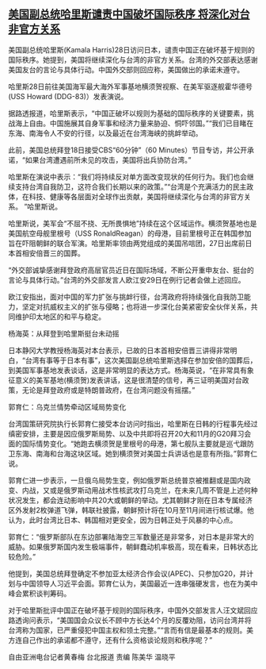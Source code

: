 <!--1664443740000-->
[美国副总统哈里斯谴责中国破坏国际秩序 将深化对台非官方关系](https://www.rfa.org/mandarin/yataibaodao/hcm-09292022052857.html)
------

<p>美国副总统哈里斯(Kamala Harris)28日访问日本，谴责中国正在破坏基于规则的国际秩序。她提到，美国将继续深化与台湾的非官方关系。台湾的外交部表达感谢美国友台的言论与具体行动。中国外交部则回应称，美国做出的承诺未遵守。</p><p>哈里斯28日前往美国海军最大海外军事基地横须贺视察、在美军驱逐舰霍华德号(USS Howard (DDG-83)）发表演说。</p><p>据路透报道，哈里斯表示，“中国正破坏以规则为基础的国际秩序的关键要素，挑战海上自由。中国施展其自身军事和经济力量来胁迫、恫吓邻国。”“我们已目睹在东海、南海令人不安的行径，以及最近在台湾海峡的挑衅举动。</p><p>此前，美国总统拜登18日接受CBS“60分钟”（60 Minutes）节目专访，并公开承诺，“如果台湾遭遇前所未见的攻击，美国将出兵协防台湾。”</p><p>哈里斯在演说中表示：“我们将持续反对单方面改变现状的任何行为。我们也会继续支持台湾自我防卫，这符合我们长期以来的政策。”“台湾是个充满活力的民主政体，在科技、健康等各层面对全球作出贡献，美国将继续深化与台湾的非官方关系。 ”哈里斯说。</p><p>哈里斯说，美军会“不屈不挠、无所畏惧地”持续在这个区域运作。横须贺基地也是美国航空母舰里根号（USS RonaldReagan）的母港，目前里根号正在韩国参加旨在吓阻朝鲜的联合军演。哈里斯率领由两党组成的美国吊唁团，27日出席前日本首相安倍晋三的国葬。</p><p>“外交部诚挚感谢拜登政府高层官员近日在国际场域，不断公开重申友台、挺台的言论与具体行动。”台湾的外交部发言人欧江安29日在例行记者会做上述回应。</p><p>欧江安指出，面对中国的军力扩张与挑衅行径，台湾政府将持续强化自我防卫能力，坚定对抗威权主义的扩张与侵略；也将进一步深化台美紧密安全伙伴关系，共同维护印太地区的和平与稳定。</p><p>杨海英：从拜登到哈里斯挺台未动摇</p><p>日本静冈大学教授杨海英对本台表示，已故的日本首相安倍晋三讲得非常明白，“台湾有事等于日本有事”，这次美国副总统哈里斯选择在参加安倍的国葬后，到美国军事基地发表谈话，这是非常明显的表达方式。杨海英说，“在非常具有象征意义的美军基地(横须贺)发表讲话，这是很清楚的信号，再三证明美国对台政策，无论是拜登政府或是特朗普政府，在台湾问题没有摇摆。”</p><p>郭育仁：乌克兰情势牵动区域局势变化</p><p>台湾国策研究院执行长郭育仁接受本台访问时指出，哈里斯在日韩的行程事先经过缜密安排，主要是因应俄罗斯局势、以及中共即将召开20大和11月的G20拜习会面的国际情势变化。“她跑去横须贺是里根号的母港，第七舰队主要就是巡弋跟防卫东海、南海和台海这块区域。她到横须贺对美国士兵讲话也是意有所指。”郭育仁说。</p><p>郭育仁进一步表示，一旦俄乌局势生变，例如俄罗斯总统普京被推翻或是国内政变、内战，又或是俄罗斯动用战术性核武攻打乌克兰，在未来几周不管是上述何种状况发生，都会连动影响中共20大或朝鲜的举动。尤其朝鲜才刚在日本专属经济区外发射2枚弹道飞弹，韩联社披露，朝鲜预计将在10月至11月间进行核试爆。他认为，此时台湾比日本、韩国相对更安全，因为日韩正处于风暴的中心点。</p><p>郭育仁：“俄罗斯部队在东边部署陆海空三军数量还是非常多，对日本是非常大的威胁。如果俄罗斯国内发生极端事件，朝鲜蠢动机率极高，现在看来，日韩状态比较危险。”</p><p>他提到，美国总统拜登确定不参加亚太经济合作会议(APEC)、只参加G20，并计划与中国领导人习近平会面。郭育仁认为，美国最近一连串强硬发言，也在为美中峰会累积谈判筹码。</p><p>对于哈里斯批评中国正在破坏基于规则的国际秩序，中国外交部发言人汪文斌回应路透询问表示，“美国国会众议长不顾中方长达4个月的反覆劝阻，访问台湾并将台湾称为国家，已严重侵犯中国主权和领土完整。”“言而有信是最基本的规则。美方连自己作出的承诺都不遵守，还有什么资格谈论规则和秩序呢？”</p><p>自由亚洲电台记者黄春梅 台北报道 责编 陈美华 温晓平</p>
